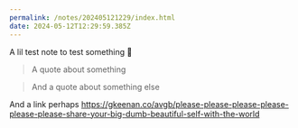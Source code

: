 ```yaml
---
permalink: /notes/202405121229/index.html
date: 2024-05-12T12:29:59.385Z
---
```


A lil test note to test something 👀

> A quote about something

> And a quote about something else

And a link perhaps https://gkeenan.co/avgb/please-please-please-please-please-please-share-your-big-dumb-beautiful-self-with-the-world